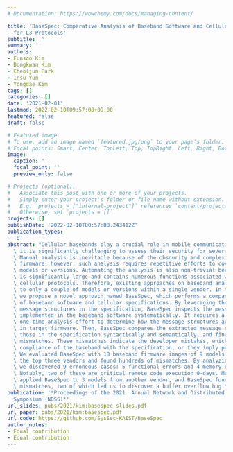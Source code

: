 ```yaml
---
# Documentation: https://wowchemy.com/docs/managing-content/

title: 'BaseSpec: Comparative Analysis of Baseband Software and Cellular Specifications
  for L3 Protocols'
subtitle: ''
summary: ''
authors:
- Eunsoo Kim
- Dongkwan Kim
- Cheoljun Park
- Insu Yun
- Yongdae Kim
tags: []
categories: []
date: '2021-02-01'
lastmod: 2022-02-10T09:57:08+09:00
featured: false
draft: false

# Featured image
# To use, add an image named `featured.jpg/png` to your page's folder.
# Focal points: Smart, Center, TopLeft, Top, TopRight, Left, Right, BottomLeft, Bottom, BottomRight.
image:
  caption: ''
  focal_point: ''
  preview_only: false

# Projects (optional).
#   Associate this post with one or more of your projects.
#   Simply enter your project's folder or file name without extension.
#   E.g. `projects = ["internal-project"]` references `content/project/deep-learning/index.md`.
#   Otherwise, set `projects = []`.
projects: []
publishDate: '2022-02-10T00:57:08.243412Z'
publication_types:
- '0'
abstract: "Cellular basebands play a crucial role in mobile communication. However,\
  \ it is significantly challenging to assess their security for several reasons.\
  \ Manual analysis is inevitable because of the obscurity and complexity of baseband\
  \ firmware; however, such analysis requires repetitive efforts to cover diverse\
  \ models or versions. Automating the analysis is also non-trivial because the firmware\
  \ is significantly large and contains numerous functions associated with complex\
  \ cellular protocols. Therefore, existing approaches on baseband analysis are limited\
  \ to only a couple of models or versions within a single vendor. In this paper,\
  \ we propose a novel approach named BaseSpec, which performs a comparative analysis\
  \ of baseband software and cellular specifications. By leveraging the standardized\
  \ message structures in the specification, BaseSpec inspects the message structures\
  \ implemented in the baseband software systematically. It requires a manual yet\
  \ one-time analysis effort to determine how the message structures are embedded\
  \ in target firmware. Then, BaseSpec compares the extracted message structures with\
  \ those in the specification syntactically and semantically, and finally, it reports\
  \ mismatches. These mismatches indicate the developer mistakes, which break the\
  \ compliance of the baseband with the specification, or they imply potential vulnerabilities.\
  \ We evaluated BaseSpec with 18 baseband firmware images of 9 models from one of\
  \ the top three vendors and found hundreds of mismatches. By analyzing these mismatches,\
  \ we discovered 9 erroneous cases: 5 functional errors and 4 memory-related vulnerabilities.\
  \ Notably, two of these are critical remote code execution 0-days. Moreover, we\
  \ applied BaseSpec to 3 models from another vendor, and BaseSpec found multiple\
  \ mismatches, two of which led us to discover a buffer overflow bug.\n"
publication: '*Proceedings of the 2021  Annual Network and Distributed System Security
  Symposium (NDSS)*'
url_slides: pubs/2021/kim:basespec-slides.pdf
url_paper: pubs/2021/kim:basespec.pdf
url_code: https://github.com/SysSec-KAIST/BaseSpec
author_notes:
- Equal contribution
- Equal contribution
---
```

